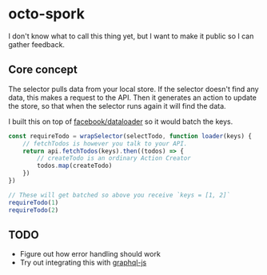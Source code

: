 octo-spork
==========

I don't know what to call this thing yet, but I want to make it public so I can gather feedback.


Core concept
------------

The selector pulls data from your local store. If the selector doesn't find any data, this makes a request to the API. Then it generates an action to update the store, so that when the selector runs again it will find the data.

I built this on top of [facebook/dataloader](https://github.com/facebook/dataloader) so it would batch the keys.

```js
const requireTodo = wrapSelector(selectTodo, function loader(keys) {
    // fetchTodos is however you talk to your API.
    return api.fetchTodos(keys).then((todos) => {
        // createTodo is an ordinary Action Creator
        todos.map(createTodo)
    })
})

// These will get batched so above you receive `keys = [1, 2]`
requireTodo(1)
requireTodo(2)
```

TODO
----

* Figure out how error handling should work
* Try out integrating this with [graphql-js](https://github.com/graphql/graphql-js)

